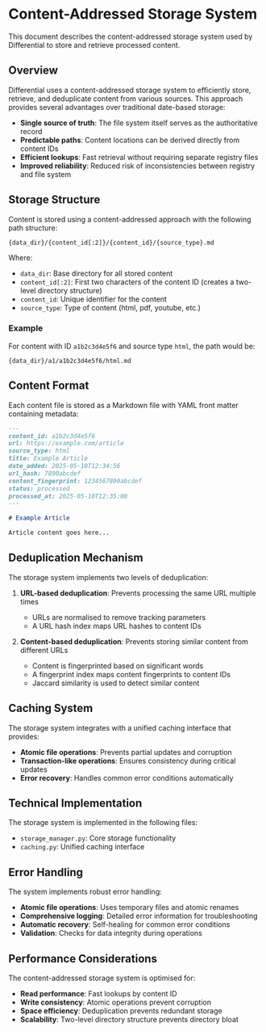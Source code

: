 # Content-Addressed Storage System

This document describes the content-addressed storage system used by Differential to store and retrieve processed content.

## Overview

Differential uses a content-addressed storage system to efficiently store, retrieve, and deduplicate content from various sources. This approach provides several advantages over traditional date-based storage:

- **Single source of truth**: The file system itself serves as the authoritative record
- **Predictable paths**: Content locations can be derived directly from content IDs
- **Efficient lookups**: Fast retrieval without requiring separate registry files
- **Improved reliability**: Reduced risk of inconsistencies between registry and file system

## Storage Structure

Content is stored using a content-addressed approach with the following path structure:

```
{data_dir}/{content_id[:2]}/{content_id}/{source_type}.md
```

Where:
- `data_dir`: Base directory for all stored content
- `content_id[:2]`: First two characters of the content ID (creates a two-level directory structure)
- `content_id`: Unique identifier for the content
- `source_type`: Type of content (html, pdf, youtube, etc.)

### Example

For content with ID `a1b2c3d4e5f6` and source type `html`, the path would be:

```
{data_dir}/a1/a1b2c3d4e5f6/html.md
```

## Content Format

Each content file is stored as a Markdown file with YAML front matter containing metadata:

```markdown
---
content_id: a1b2c3d4e5f6
url: https://example.com/article
source_type: html
title: Example Article
date_added: 2025-05-10T12:34:56
url_hash: 7890abcdef
content_fingerprint: 1234567890abcdef
status: processed
processed_at: 2025-05-10T12:35:00
---

# Example Article

Article content goes here...
```

## Deduplication Mechanism

The storage system implements two levels of deduplication:

1. **URL-based deduplication**: Prevents processing the same URL multiple times
   - URLs are normalised to remove tracking parameters
   - A URL hash index maps URL hashes to content IDs

2. **Content-based deduplication**: Prevents storing similar content from different URLs
   - Content is fingerprinted based on significant words
   - A fingerprint index maps content fingerprints to content IDs
   - Jaccard similarity is used to detect similar content

## Caching System

The storage system integrates with a unified caching interface that provides:

- **Atomic file operations**: Prevents partial updates and corruption
- **Transaction-like operations**: Ensures consistency during critical updates
- **Error recovery**: Handles common error conditions automatically

## Technical Implementation

The storage system is implemented in the following files:

- `storage_manager.py`: Core storage functionality
- `caching.py`: Unified caching interface

## Error Handling

The system implements robust error handling:

- **Atomic file operations**: Uses temporary files and atomic renames
- **Comprehensive logging**: Detailed error information for troubleshooting
- **Automatic recovery**: Self-healing for common error conditions
- **Validation**: Checks for data integrity during operations

## Performance Considerations

The content-addressed storage system is optimised for:

- **Read performance**: Fast lookups by content ID
- **Write consistency**: Atomic operations prevent corruption
- **Space efficiency**: Deduplication prevents redundant storage
- **Scalability**: Two-level directory structure prevents directory bloat

